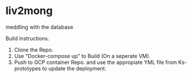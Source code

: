 # liv2mong
meddling with the database



Build instructions.

1. Clone the Repo.
2. Use "Docker-compose up" to Build (On a seperate VM).
3. Push to GCP container Repo. and use the appropiate YML file from Ks-prototypes to update the deployment. 
